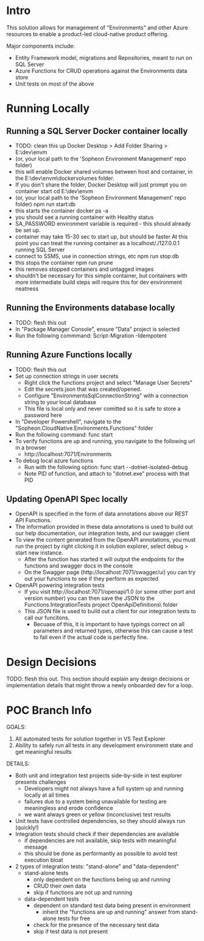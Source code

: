 # Intro
This solution allows for management of "Environments" and other Azure resources to enable a product-led cloud-native product offering.

Major components include:
* Entity Framework model, migrations and Repositories, meant to run on SQL Server
* Azure Functions for CRUD operations against the Environments data store
* Unit tests on most of the above

# Running Locally

## Running a SQL Server Docker container locally
- TODO: clean this up
Docker Desktop > Add Folder Sharing > E:\dev\envm
- (or, your local path to the 'Sopheon Environment Management' repo folder)
- this will enable Docker shared volumes between host and container, in the E:\dev\envm\dockervolumes folder.  
- If you don't share the folder, Docker Desktop will just prompt you on container start
cd E:\dev\envm
- (or, your local path to the 'Sopheon Environment Management' repo folder)
npm run start:db
- this starts the container
docker ps -a
- you should see a running container with Healthy status
-    SA_PASSWORD environment variable is required - this should already be set up.
- container may take 15-30 sec to start up, but should be faster
At this point you can treat the running container as a localhost/./127.0.0.1 running SQL Server
- connect to SSMS, use in connection strings, etc
npm run stop:db
- this stops the container
npm run prune
- this removes stopped containers and untagged images
- shouldn't be necessary for this simple container, but containers with more intermediate build steps will require this for dev environment neatness

## Running the Environments database locally
- TODO: flesh this out
- In "Package Manager Console", ensure "Data" project is selected
- Run the following commmand:  Script-Migration -Idempotent

## Running Azure Functions locally
- TODO: flesh this out
- Set up connection strings in user secrets
  - Right click the functions project and select "Manage User Secrets"
  - Edit the secrets.json that was created/opened.
  - Configure "EnvironmentsSqlConnectionString" with a connection string to your local database
  - This file is local only and never comitted so it is safe to store a password here
- In "Developer Powershell", navigate to the "Sopheon.CloudNative.Environments.Functions" folder
- Run the following command: func start
- To verify functions are up and running, you navigate to the following url in a browser
  - http://localhost:7071/Environments
- To debug local azure functions
  - Run with the following option: func start --dotnet-isolated-debug
  - Note PID of function, and attach to "dotnet.exe" process with that PID

## Updating OpenAPI Spec locally
 - OpenAPI is specified in the form of data annotations above our REST API Functions.
 - The information provided in these data annotations is used to build out our help documentation, our integration tests, and our swagger client
 - To view the content generated from the OpenAPI annotations, you must run the project by right clicking it in solution explorer, select debug > start new instance.
   -  After the function has started it will output the endpoints for the functions and swagger docs in the console
   -  On the Swagger page (http://localhost:7071/swagger/ui) you can try out your functions to see if they perform as expected
 -  OpenAPI powering integration tests
    -  If you visit http://localhost:7071/openapi/1.0 (or some other port and version number) you can then save the JSON to the Functions.IntegrationTests project OpenApiDefinitions\ folder
    -  This JSON file is used to build out a client for our integration tests to call our funcitons.
       -  Becuase of this, it is important to have typings correct on all parameters and returned types, otherwise this can cause a test to fail even if the actual code is perfectly fine.

# Design Decisions
TODO: flesh this out.  This section should explain any design decisions or implementation details that might throw a newly onboarded dev for a loop.

# POC Branch Info
GOALS:
1. All automated tests for solution together in VS Test Explorer
2. Ability to safely run all tests in any development environment state and get meaningful results

DETAILS:
- Both unit and integration test projects side-by-side in test explorer presents challenges
	- Developers might not always have a full system up and running locally at all times
	- failures due to a system being unavailable for testing are meaningless and erode confidence
	- we want always green or yellow (inconclusive) test results
- Unit tests have controlled dependencies, so they should always run (quickly!)
- Integration tests should check if their dependencies are available
	- if dependencies are not available, skip tests with meaningful message
	- this should be done as performantly as possible to avoid test execution bloat
- 2 types of integration tests: "stand-alone" and "data-dependent"
	- stand-alone tests
		- only dependent on the functions being up and running
		- CRUD their own data
		- skip if functions are not up and running
	- data-dependent tests
		- dependent on standard test data being present in environment
			- inherit the "functions are up and running" answer from stand-alone tests for free
		- check for the presence of the necessary test data
		- skip if test data is not present